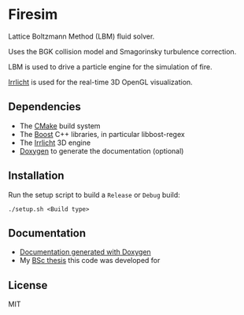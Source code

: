Firesim
=======

Lattice Boltzmann Method (LBM) fluid solver.

Uses the BGK collision model and Smagorinsky turbulence correction.

LBM is used to drive a particle engine for the simulation of fire.

[Irrlicht] is used for the real-time 3D OpenGL visualization.

Dependencies
------------

* The [CMake] build system
* The [Boost] C++ libraries, in particular libbost-regex
* The [Irrlicht] 3D engine
* [Doxygen] to generate the documentation (optional)

Installation
------------

Run the setup script to build a `Release` or `Debug` build:
```
./setup.sh <Build type>
```

Documentation
-------------

* [Documentation generated with Doxygen](http://kynan.github.io/firesim)
* My [BSc thesis] this code was developed for

License
-------

MIT

[Boost]: http://boost.org
[CMake]: http://cmake.org
[Doxygen]: http://doxygen.org
[Irrlicht]: http://irrlicht.sourceforge.net
[BSc thesis]: http://www10.informatik.uni-erlangen.de/Publications/Theses/2009/Rathgeber_BA09.pdf
